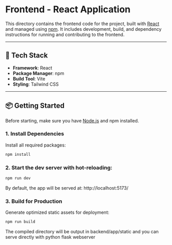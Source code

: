 # Frontend - React Application

This directory contains the frontend code for the project, built with [React](https://reactjs.org/) and managed using [npm](https://www.npmjs.com/). It includes development, build, and dependency instructions for running and contributing to the frontend.

---

## 🧱 Tech Stack

- **Framework**: React
- **Package Manager**: npm
- **Build Tool**: Vite 
- **Styling**: Tailwind CSS

---

## 📦 Getting Started

Before starting, make sure you have [Node.js](https://nodejs.org/) and npm installed.

### 1. Install Dependencies

Install all required packages:

```bash
npm install
```

### 2. Start the dev server with hot-reloading:

```bash
npm run dev
```
By default, the app will be served at: http://localhost:5173/


### 3. Build for Production
Generate optimized static assets for deployment:
```bash
npm run build
```

The compiled directory will be output in backend/app/static and you can serve directly with python flask webserver
